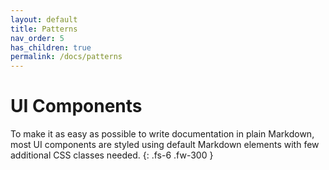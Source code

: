 ```yaml
---
layout: default
title: Patterns
nav_order: 5
has_children: true
permalink: /docs/patterns
---
```


# UI Components

To make it as easy as possible to write documentation in plain Markdown, most UI components are styled using default Markdown elements with few additional CSS classes needed.
{: .fs-6 .fw-300 }
